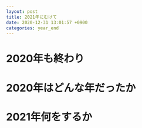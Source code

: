 ```yaml
---
layout: post
title: 2021年にむけて
date: 2020-12-31 13:01:57 +0900 
categories: year_end
---
```


# 2020年も終わり


# 2020年はどんな年だったか


# 2021年何をするか


